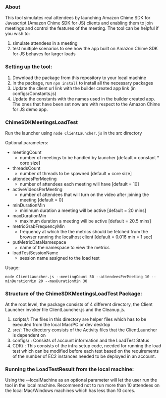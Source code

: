### About
This tool simulates real attendees by launching Amazon Chime SDK for Javascript (Amazon Chime SDK for JS) clients and enabling them to join meetings and control the features of the meeting.
The tool can be helpful if you wish to:
 1. simulate attendees in a meeting
 2. test multiple scenarios to see how the app built on Amazon Chime SDK for JS behaves for larger loads
 

### Setting up the tool:

1. Download the package from this repository to your local machine
2. In the package, run `npm install` to install all the necessary packages
3. Update the client url link with the builder created app link (in configs/Constants.js)
4. Update the constants with the names used in the builder created app. The ones that have been set now are with respect to the Amazon Chime for JS demo app.



### ChimeSDKMeetingsLoadTest

Run the launcher using `node ClientLauncher.js` <optional parameters> in the src directory

Optional parameters:

- meetingCount
  - number of meetings to be handled by launcher [default = constant * core size]
- threadsCount
  - number of threads to be spawned [default = core size]
- attendeesPerMeeting
  - number of attendees each meeting will have [default = 10]
- activeVideosPerMeeting
  - number of attendees that will turn on the video after joining the meeting [default = 0]
- minDurationMin
  - minimum duration a meeting will be active [default = 20 mins]
- maxDurationMin
  - maximum duration a meeting will be active [default = 20.5 mins]
- metricGrabFrequencyMin
  - frequency at which the the metrics should be fetched from the browser running the localhost client [default = 0.016 min = 1 sec]
- putMetricDataNamespace
  - name of the namespace to view the metrics
- loadTestSessionName
  - session name assigned to the load test

Usage:

```
node ClientLauncher.js --meetingCount 50 --attendeesPerMeeting 10 --minDurationMin 20 --maxDurationMin 30
```


### Structure of the ChimeSDKMeetingsLoadTest Package:

At the root level, the package consists of 4 different directory, the Client Launcher invoker file ClientLauncher.js and the Cleanup.js.

1. scripts/: The files in this directory are helper files which has to be executed from the local Mac/PC or dev desktop
2. src/: The directory consists of the Activity files that the ClientLauncher is dependent on
3. configs/ : Consists of account information and the LoadTest Status
4. CDK/ : This consists of the infra setup code, needed for running the load test which can be modified before each test based on the requirements of the number of EC2 instances needed to be deployed in an account.

### Running the LoadTestResult from the local machine:

Using the --localMachine as an optional parameter will let the user run the tool in the local machine.
Recommend not to run more than 10 attendees on the local Mac/Windows machines which has less than 10 cores. 